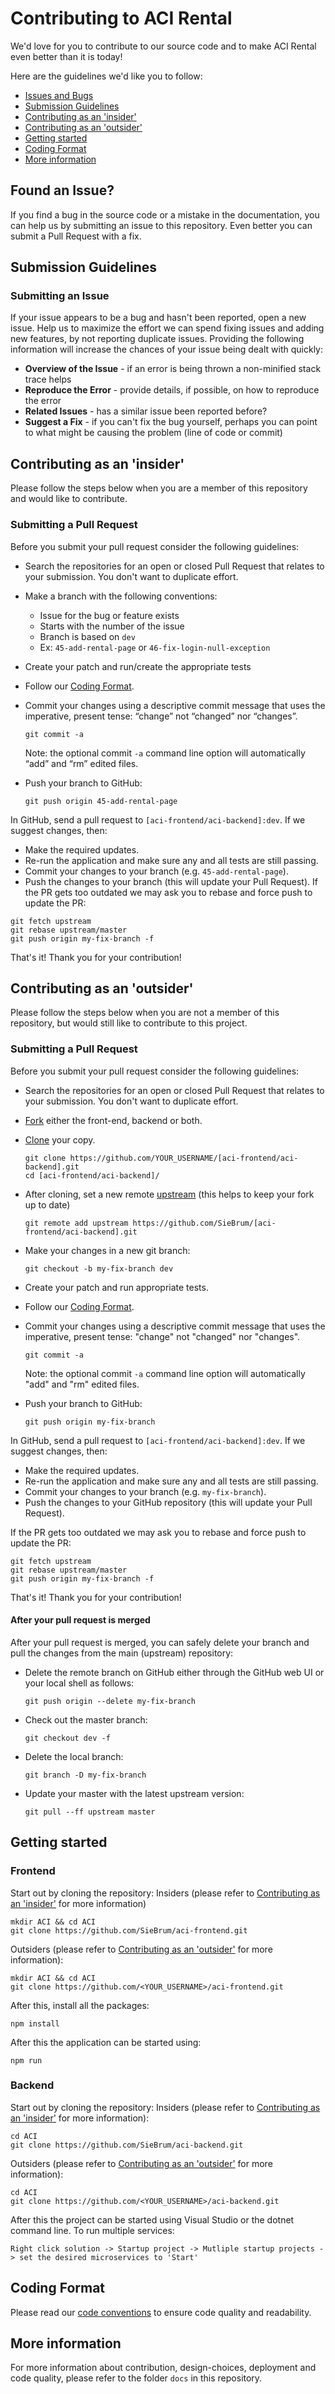 
# Contributing to ACI Rental

We'd love for you to contribute to our source code and to make ACI Rental even better than it is
today!

Here are the guidelines we'd like you to follow:

 - [Issues and Bugs](#issue)
 - [Submission Guidelines](#submit)
 - [Contributing as an 'insider'](#insider)
 - [Contributing as an 'outsider'](#outsider)
 - [Getting started](#started)
 - [Coding Format](#format)
 - [More information](#moreinfo)

## <a name="issue"></a> Found an Issue?

If you find a bug in the source code or a mistake in the documentation, you can help us by
submitting an issue to this repository. Even better you can submit a Pull Request
with a fix.

## <a name="submit"></a> Submission Guidelines

### Submitting an Issue
If your issue appears to be a bug and hasn't been reported, open a new issue. Help us to maximize
the effort we can spend fixing issues and adding new features, by not reporting duplicate issues.
Providing the following information will increase the chances of your issue being dealt with
quickly:

* **Overview of the Issue** - if an error is being thrown a non-minified stack trace helps
* **Reproduce the Error** - provide details, if possible, on how to reproduce the error
* **Related Issues** - has a similar issue been reported before?
* **Suggest a Fix** - if you can't fix the bug yourself, perhaps you can point to what might be causing the problem (line of code or commit)

## <a name="insider"></a> Contributing as an 'insider'
Please follow the steps below when you are a member of this repository and would like to contribute.
### Submitting a Pull Request
Before you submit your pull request consider the following guidelines:

* Search the repositories for an open or closed Pull Request
  that relates to your submission. You don't want to duplicate effort.
* Make a branch with the following conventions:
	* Issue for the bug or feature exists
	* Starts with the number of the issue
	* Branch is based on `dev`
	* Ex: `45-add-rental-page` or `46-fix-login-null-exception`
* Create your patch and run/create the appropriate tests
* Follow our [Coding Format](#format).
* Commit your changes using a descriptive commit message that uses the imperative, present tense: “change” not “changed” nor “changes”.
    
    ```shell
    git commit -a
    ```    
    Note: the optional commit  `-a`  command line option will automatically “add” and “rm” edited files.
* Push your branch to GitHub:

    ```shell
    git push origin 45-add-rental-page
    ```


In GitHub, send a pull request to `[aci-frontend/aci-backend]:dev`.
If we suggest changes, then:

* Make the required updates.
* Re-run the application and make sure any and all tests are still passing.
* Commit your changes to your branch (e.g. `45-add-rental-page`).
* Push the changes to your branch (this will update your Pull Request).
If the PR gets too outdated we may ask you to rebase and force push to update the PR:

```shell
git fetch upstream
git rebase upstream/master
git push origin my-fix-branch -f
```

That's it! Thank you for your contribution!

## <a name="outsider"></a> Contributing as an 'outsider'
Please follow the steps below when you are not a member of this repository, but would still like to contribute to this project.

### Submitting a Pull Request
Before you submit your pull request consider the following guidelines:

* Search the repositories for an open or closed Pull Request
  that relates to your submission. You don't want to duplicate effort.
* [Fork](https://help.github.com/articles/fork-a-repo/) either the front-end, backend or both.
* [Clone](https://help.github.com/articles/cloning-a-repository/) your copy.
    ```shell
    git clone https://github.com/YOUR_USERNAME/[aci-frontend/aci-backend].git
    cd [aci-frontend/aci-backend]/
    ```
* After cloning, set a new remote [upstream](https://help.github.com/articles/configuring-a-remote-for-a-fork/) (this helps to keep your fork up to date)
    
    ```shell
    git remote add upstream https://github.com/SieBrum/[aci-frontend/aci-backend].git
    ```

* Make your changes in a new git branch:

    ```shell
    git checkout -b my-fix-branch dev
    ```

* Create your patch and run appropriate tests.
* Follow our [Coding Format](#format).
* Commit your changes using a descriptive commit message that uses the imperative, present tense: "change" not "changed" nor "changes".

    ```shell
    git commit -a
    ```
  Note: the optional commit `-a` command line option will automatically "add" and "rm" edited files.

* Push your branch to GitHub:

    ```shell
    git push origin my-fix-branch
    ```

In GitHub, send a pull request to `[aci-frontend/aci-backend]:dev`.
If we suggest changes, then:

* Make the required updates.
* Re-run the application and make sure any and all tests are still passing.
* Commit your changes to your branch (e.g. `my-fix-branch`).
* Push the changes to your GitHub repository (this will update your Pull Request).

If the PR gets too outdated we may ask you to rebase and force push to update the PR:

```shell
git fetch upstream
git rebase upstream/master
git push origin my-fix-branch -f
```

That's it! Thank you for your contribution!

#### After your pull request is merged

After your pull request is merged, you can safely delete your branch and pull the changes
from the main (upstream) repository:

* Delete the remote branch on GitHub either through the GitHub web UI or your local shell as follows:

    ```shell
    git push origin --delete my-fix-branch
    ```

* Check out the master branch:

    ```shell
    git checkout dev -f
    ```

* Delete the local branch:

    ```shell
    git branch -D my-fix-branch
    ```

* Update your master with the latest upstream version:

    ```shell
    git pull --ff upstream master
    ```
## <a name="started"></a> Getting started
### Frontend
Start out by cloning the repository:
Insiders (please refer to [Contributing as an 'insider'](#insider) for more information)
```shell
mkdir ACI && cd ACI
git clone https://github.com/SieBrum/aci-frontend.git
```
Outsiders (please refer to [Contributing as an 'outsider'](#outsider) for more information):
```shell
mkdir ACI && cd ACI
git clone https://github.com/<YOUR_USERNAME>/aci-frontend.git
```
After this, install all the packages:
```shell
npm install
```
After this the application can be started using:
```shell
npm run
```
### Backend
Start out by cloning the repository:
Insiders (please refer to [Contributing as an 'insider'](#outsider) for more information):
```shell
cd ACI
git clone https://github.com/SieBrum/aci-backend.git
```
Outsiders (please refer to [Contributing as an 'outsider'](#outsider) for more information):
```shell
cd ACI
git clone https://github.com/<YOUR_USERNAME>/aci-backend.git
```
After this the project can be started using Visual Studio or the dotnet command line. 
To run multiple services:
```
Right click solution -> Startup project -> Mutliple startup projects -> set the desired microservices to 'Start'
```
   
## <a name="format"></a> Coding Format
Please read our [code conventions](https://github.com/SieBrum/aci-docs/blob/main/CODE_CONVENTIONS.md) to ensure code quality and readability.

## <a name="moreinfo"></a> More information
For more information about contribution, design-choices, deployment and code quality, please refer to the folder `docs` in this repository.
